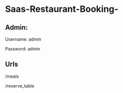 # Saas-Restaurant-Booking-

## Admin:
Username: admin

Password: admin


## Urls


/meals

/reserve_table

